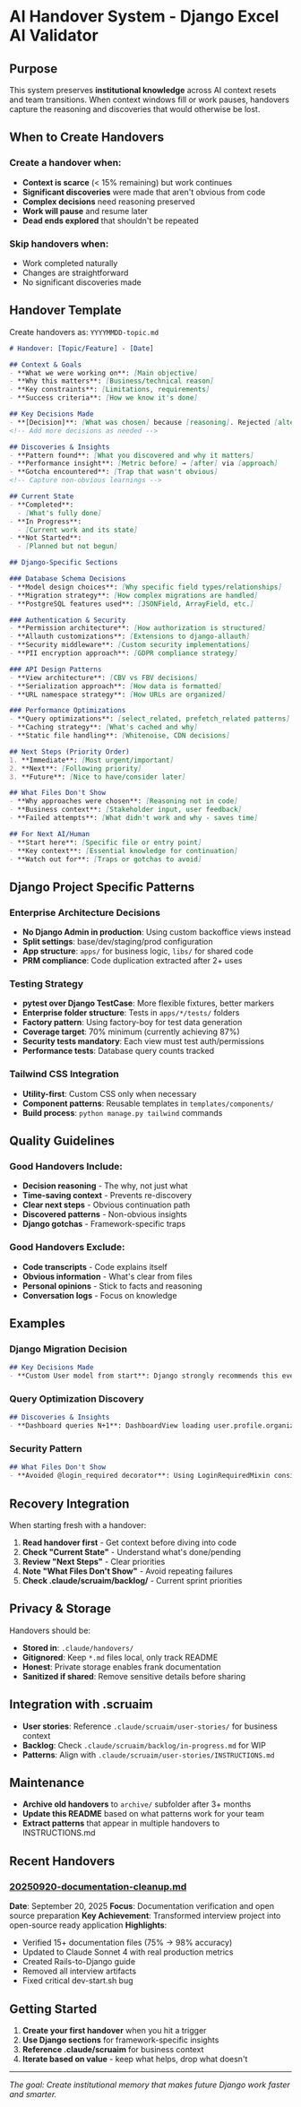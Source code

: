 # AI Handover System - Django Excel AI Validator

## Purpose

This system preserves **institutional knowledge** across AI context resets and team transitions. When context windows fill or work pauses, handovers capture the reasoning and discoveries that would otherwise be lost.

## When to Create Handovers

### Create a handover when:
- **Context is scarce** (< 15% remaining) but work continues
- **Significant discoveries** were made that aren't obvious from code
- **Complex decisions** need reasoning preserved
- **Work will pause** and resume later
- **Dead ends explored** that shouldn't be repeated

### Skip handovers when:
- Work completed naturally
- Changes are straightforward
- No significant discoveries made

## Handover Template

Create handovers as: `YYYYMMDD-topic.md`

```markdown
# Handover: [Topic/Feature] - [Date]

## Context & Goals
- **What we were working on**: [Main objective]
- **Why this matters**: [Business/technical reason]
- **Key constraints**: [Limitations, requirements]
- **Success criteria**: [How we know it's done]

## Key Decisions Made
- **[Decision]**: [What was chosen] because [reasoning]. Rejected [alternative] due to [reason].
<!-- Add more decisions as needed -->

## Discoveries & Insights
- **Pattern found**: [What you discovered and why it matters]
- **Performance insight**: [Metric before] → [after] via [approach]
- **Gotcha encountered**: [Trap that wasn't obvious]
<!-- Capture non-obvious learnings -->

## Current State
- **Completed**:
  - [What's fully done]
- **In Progress**:
  - [Current work and its state]
- **Not Started**:
  - [Planned but not begun]

## Django-Specific Sections

### Database Schema Decisions
- **Model design choices**: [Why specific field types/relationships]
- **Migration strategy**: [How complex migrations are handled]
- **PostgreSQL features used**: [JSONField, ArrayField, etc.]

### Authentication & Security
- **Permission architecture**: [How authorization is structured]
- **Allauth customizations**: [Extensions to django-allauth]
- **Security middleware**: [Custom security implementations]
- **PII encryption approach**: [GDPR compliance strategy]

### API Design Patterns
- **View architecture**: [CBV vs FBV decisions]
- **Serialization approach**: [How data is formatted]
- **URL namespace strategy**: [How URLs are organized]

### Performance Optimizations
- **Query optimizations**: [select_related, prefetch_related patterns]
- **Caching strategy**: [What's cached and why]
- **Static file handling**: [Whitenoise, CDN decisions]

## Next Steps (Priority Order)
1. **Immediate**: [Most urgent/important]
2. **Next**: [Following priority]
3. **Future**: [Nice to have/consider later]

## What Files Don't Show
- **Why approaches were chosen**: [Reasoning not in code]
- **Business context**: [Stakeholder input, user feedback]
- **Failed attempts**: [What didn't work and why - saves time]

## For Next AI/Human
- **Start here**: [Specific file or entry point]
- **Key context**: [Essential knowledge for continuation]
- **Watch out for**: [Traps or gotchas to avoid]
```

## Django Project Specific Patterns

### Enterprise Architecture Decisions
- **No Django Admin in production**: Using custom backoffice views instead
- **Split settings**: base/dev/staging/prod configuration
- **App structure**: `apps/` for business logic, `libs/` for shared code
- **PRM compliance**: Code duplication extracted after 2+ uses

### Testing Strategy
- **pytest over Django TestCase**: More flexible fixtures, better markers
- **Enterprise folder structure**: Tests in `apps/*/tests/` folders
- **Factory pattern**: Using factory-boy for test data generation
- **Coverage target**: 70% minimum (currently achieving 87%)
- **Security tests mandatory**: Each view must test auth/permissions
- **Performance tests**: Database query counts tracked

### Tailwind CSS Integration
- **Utility-first**: Custom CSS only when necessary
- **Component patterns**: Reusable templates in `templates/components/`
- **Build process**: `python manage.py tailwind` commands

## Quality Guidelines

### Good Handovers Include:
- **Decision reasoning** - The why, not just what
- **Time-saving context** - Prevents re-discovery
- **Clear next steps** - Obvious continuation path
- **Discovered patterns** - Non-obvious insights
- **Django gotchas** - Framework-specific traps

### Good Handovers Exclude:
- **Code transcripts** - Code explains itself
- **Obvious information** - What's clear from files
- **Personal opinions** - Stick to facts and reasoning
- **Conversation logs** - Focus on knowledge

## Examples

### Django Migration Decision
```markdown
## Key Decisions Made
- **Custom User model from start**: Django strongly recommends this even if not immediately needed. Changing later requires complete database rebuild.
```

### Query Optimization Discovery
```markdown
## Discoveries & Insights
- **Dashboard queries N+1**: DashboardView loading user.profile.organization on each widget. Added select_related('profile__organization') - 15 queries → 3 queries.
```

### Security Pattern
```markdown
## What Files Don't Show
- **Avoided @login_required decorator**: Using LoginRequiredMixin consistently for CBVs provides better inheritance and testing patterns.
```

## Recovery Integration

When starting fresh with a handover:

1. **Read handover first** - Get context before diving into code
2. **Check "Current State"** - Understand what's done/pending
3. **Review "Next Steps"** - Clear priorities
4. **Note "What Files Don't Show"** - Avoid repeating failures
5. **Check .claude/scruaim/backlog/** - Current sprint priorities

## Privacy & Storage

Handovers should be:
- **Stored in**: `.claude/handovers/`
- **Gitignored**: Keep `*.md` files local, only track README
- **Honest**: Private storage enables frank documentation
- **Sanitized if shared**: Remove sensitive details before sharing

## Integration with .scruaim

- **User stories**: Reference `.claude/scruaim/user-stories/` for business context
- **Backlog**: Check `.claude/scruaim/backlog/in-progress.md` for WIP
- **Patterns**: Align with `.claude/scruaim/user-stories/INSTRUCTIONS.md`

## Maintenance

- **Archive old handovers** to `archive/` subfolder after 3+ months
- **Update this README** based on what patterns work for your team
- **Extract patterns** that appear in multiple handovers to INSTRUCTIONS.md

## Recent Handovers

### [20250920-documentation-cleanup.md](./20250920-documentation-cleanup.md)
**Date**: September 20, 2025
**Focus**: Documentation verification and open source preparation
**Key Achievement**: Transformed interview project into open-source ready application
**Highlights**:
- Verified 15+ documentation files (75% → 98% accuracy)
- Updated to Claude Sonnet 4 with real production metrics
- Created Rails-to-Django guide
- Removed all interview artifacts
- Fixed critical dev-start.sh bug

## Getting Started

1. **Create your first handover** when you hit a trigger
2. **Use Django sections** for framework-specific insights
3. **Reference .claude/scruaim** for business context
4. **Iterate based on value** - keep what helps, drop what doesn't

---

*The goal: Create institutional memory that makes future Django work faster and smarter.*